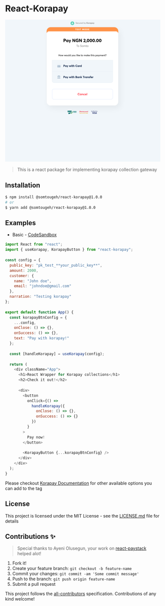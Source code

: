 # React-Korapay

![Demo](https://github.com/SomtoUgeh/react-korapay/raw/master/media/demo.png)

> This is a react package for implementing korapay collection gateway

## Installation

```bash
$ npm install @somtougeh/react-korapay@1.0.0
# or
$ yarn add @somtougeh/react-korapay@1.0.0
```

## Examples

- Basic -
  [CodeSandbox](https://codesandbox.io/s/react-korapay-example-o6h3j?file=/src/App.js:0-26)

```javascript
import React from "react";
import { useKorapay, KorapayButton } from "react-korapay";

const config = {
  public_key: "pk_test_**your_public_key**",
  amount: 2000,
  customer: {
    name: "John doe",
    email: "johndoe@gmail.com"
  },
  narration: "Testing korapay"
};

export default function App() {
  const korapayBtnConfig = {
    ...config,
    onClose: () => {},
    onSuccess: () => {},
    text: "Pay with korapay!"
  };

  const [handleKorapay] = useKorapay(config);

  return (
    <div className="App">
      <h1>React Wrapper for Korapay collections</h1>
      <h2>Check it out!</h2>

      <div>
        <button
          onClick={() =>
            handleKorapay({
              onClose: () => {},
              onSuccess: () => {}
            })
          }
        >
          Pay now!
        </button>

        <KorapayButton {...korapayBtnConfig} />
      </div>
    </div>
  );
}
```

Please checkout
[Korapay Documentation](https://korahq.atlassian.net/wiki/spaces/AR/pages/1064370549/Collection+Modal)
for other available options you can add to the tag

## License

This project is licensed under the MIT License - see the [LICENSE.md](LICENSE)
file for details

## Contributions ✨

> Special thanks to Ayeni Olusegun, your work on
> [react-paystack](https://github.com/iamraphson/react-paystack) helped alot!

1. Fork it!
2. Create your feature branch: `git checkout -b feature-name`
3. Commit your changes: `git commit -am 'Some commit message'`
4. Push to the branch: `git push origin feature-name`
5. Submit a pull request

This project follows the
[all-contributors](https://github.com/all-contributors/all-contributors)
specification. Contributions of any kind welcome!
